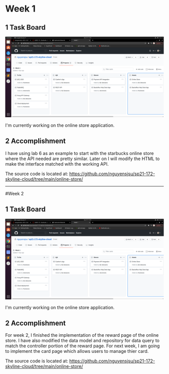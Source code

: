 
# Week 1

## 1 Task Board

![card](images/howie/board.png)

I'm currently working on the online store application.

## 2 Accomplishment

I have using lab 6 as an example to start with the starbucks online store where the API needed are pretty similar. Later on I will modify the HTML to make the interface matched with the working API. 

The source code is located at: https://github.com/nguyensjsu/sp21-172-skyline-cloud/tree/main/online-store/

---
#Week 2

## 1 Task Board

![board](images/howie/board.png)

I'm currently working on the online store application.

## 2 Accomplishment

For week 2, I finished the implementation of the reward page of the online store. I have also modified the data model and repository for data query to match the controller portion of the reward page. For next week, I am going to implement the card page which allows users to manage thier card.

The source code is located at: https://github.com/nguyensjsu/sp21-172-skyline-cloud/tree/main/online-store/

